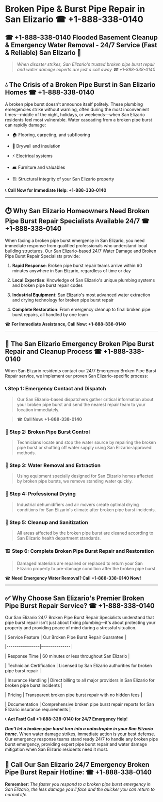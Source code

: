 # Broken Pipe & Burst Pipe Repair in San Elizario ☎ +1-888-338-0140  
## ☎ +1-888-338-0140 Flooded Basement Cleanup & Emergency Water Removal - 24/7 Service (Fast & Reliable) San Elizario 🚨  

> *When disaster strikes, San Elizario's trusted broken pipe burst repair and water damage experts are just a call away ☎ +1-888-338-0140*  

## 💧 The Crisis of a Broken Pipe Burst in San Elizario Homes ☎ +1-888-338-0140  

A broken pipe burst doesn't announce itself politely. These plumbing emergencies strike without warning, often during the most inconvenient times—middle of the night, holidays, or weekends—when San Elizario residents feel most vulnerable. Water cascading from a broken pipe burst can rapidly damage:  

* 🏠 Flooring, carpeting, and subflooring  
* 🧱 Drywall and insulation  
* ⚡ Electrical systems  
* 🛋️ Furniture and valuables  
* 🏗️ Structural integrity of your San Elizario property  

📞 **Call Now for Immediate Help: +1-888-338-0140**  

---  

## ⏱️ Why San Elizario Homeowners Need Broken Pipe Burst Repair Specialists Available 24/7 ☎ +1-888-338-0140  

When facing a broken pipe burst emergency in San Elizario, you need immediate response from qualified professionals who understand local building structures. Our San Elizario-based 24/7 Water Damage and Broken Pipe Burst Repair Specialists provide:  

1. **Rapid Response**: Broken pipe burst repair teams arrive within 60 minutes anywhere in San Elizario, regardless of time or day  
2. **Local Expertise**: Knowledge of San Elizario's unique plumbing systems and broken pipe burst repair codes  
3. **Industrial Equipment**: San Elizario's most advanced water extraction and drying technology for broken pipe burst repair  
4. **Complete Restoration**: From emergency cleanup to final broken pipe burst repairs, all handled by one team  

☎ **For Immediate Assistance, Call Now: +1-888-338-0140**  

---  

## 🔧 The San Elizario Emergency Broken Pipe Burst Repair and Cleanup Process ☎ +1-888-338-0140  

When San Elizario residents contact our 24/7 Emergency Broken Pipe Burst Repair service, we implement our proven San Elizario-specific process:  

### 📞 Step 1: Emergency Contact and Dispatch  
> Our San Elizario-based dispatchers gather critical information about your broken pipe burst and send the nearest repair team to your location immediately.  
> ☎ **Call Now: +1-888-338-0140**  

### 🚿 Step 2: Broken Pipe Burst Control  
> Technicians locate and stop the water source by repairing the broken pipe burst or shutting off water supply using San Elizario-approved methods.  

### 🌊 Step 3: Water Removal and Extraction  
> Using equipment specially designed for San Elizario homes affected by broken pipe bursts, we remove standing water quickly.  

### 💨 Step 4: Professional Drying  
> Industrial dehumidifiers and air movers create optimal drying conditions for San Elizario's climate after broken pipe burst incidents.  

### 🧼 Step 5: Cleanup and Sanitization  
> All areas affected by the broken pipe burst are cleaned according to San Elizario health department standards.  

### 🏗️ Step 6: Complete Broken Pipe Burst Repair and Restoration  
> Damaged materials are repaired or replaced to return your San Elizario property to pre-damage condition after the broken pipe burst.  

☎ **Need Emergency Water Removal? Call +1-888-338-0140 Now!**  

---  

## ✅ Why Choose San Elizario's Premier Broken Pipe Burst Repair Service? ☎ +1-888-338-0140  

Our San Elizario 24/7 Broken Pipe Burst Repair Specialists understand that pipe burst repair isn't just about fixing plumbing—it's about protecting your property and providing peace of mind during a stressful situation.  

| Service Feature | Our Broken Pipe Burst Repair Guarantee |  
|-----------------|---------------|  
| Response Time | 60 minutes or less throughout San Elizario |  
| Technician Certification | Licensed by San Elizario authorities for broken pipe burst repair |  
| Insurance Handling | Direct billing to all major providers in San Elizario for broken pipe burst incidents |  
| Pricing | Transparent broken pipe burst repair with no hidden fees |  
| Documentation | Comprehensive broken pipe burst repair reports for San Elizario insurance requirements |  

📞 **Act Fast! Call +1-888-338-0140 for 24/7 Emergency Help!**  

***Don't let a broken pipe burst turn into a catastrophe in your San Elizario home.*** When water damage strikes, immediate action is your best defense. Our emergency response teams stand ready 24/7 to handle any broken pipe burst emergency, providing expert pipe burst repair and water damage mitigation when San Elizario residents need it most.  

## 📱 Call Our San Elizario 24/7 Emergency Broken Pipe Burst Repair Hotline: ☎ +1-888-338-0140  

**Remember**: *The faster you respond to a broken pipe burst emergency in San Elizario, the less damage you'll face and the quicker you can return to normal life.*